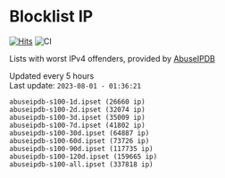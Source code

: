 # Blocklist IP

[![Hits](https://hits.seeyoufarm.com/api/count/incr/badge.svg?url=https%3A%2F%2Fgithub.com%2Fborestad%2Fblocklist-ip%2F&count_bg=%2379C83D&title_bg=%23555555&icon=&icon_color=%23E7E7E7&title=hits&edge_flat=false)](https://hits.seeyoufarm.com)  ![CI](https://img.shields.io/github/workflow/status/borestad/blocklist-ip/CI?style=flat-square)

Lists with worst IPv4 offenders, provided by [AbuseIPDB](https://www.abuseipdb.com/)

<!-- FOOTER-PLACEHOLDER -->
Updated every 5 hours<br>
Last update: `2023-08-01 - 01:36:21`
```
abuseipdb-s100-1d.ipset (26660 ip)
abuseipdb-s100-2d.ipset (32074 ip)
abuseipdb-s100-3d.ipset (35009 ip)
abuseipdb-s100-7d.ipset (41802 ip)
abuseipdb-s100-30d.ipset (64887 ip)
abuseipdb-s100-60d.ipset (73726 ip)
abuseipdb-s100-90d.ipset (117735 ip)
abuseipdb-s100-120d.ipset (159665 ip)
abuseipdb-s100-all.ipset (337818 ip)
```
